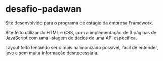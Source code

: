# desafio-padawan

Site desenvolvido para o programa de estágio da empresa Framework. 

Site feito utilizando HTML e CSS, com a implementação de 3 páginas de JavaScript com uma listagem de dados de uma API específica.

Layout feito tentando ser o mais harmonizado possível, fácil de entender, leve e sem muita informação desnecessária.
